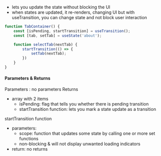 - lets you update the state without blocking the UI 
- when states are updated, it re-renders, changing UI but with useTransition, you can change state and not block user interaction
```js
function TabContainer() {
	const [isPending, startTransition] = useTransition();
	const [tab, setTab] = useState('about');

	function selectTab(nextTab) {
		startTransition(() => {
			setTab(nextTab);
		})
	}
}

```

#### Parameters & Returns
Parameters : no parameters
Returns
- array with 2 items
	- isPending: flag that tells you whether there is pending transition
	- startTransition function: lets you mark a state update as a transition

startTransition function
- parameters: 
	- scope: function that updates some state by calling one or more set functions 
	- non-blocking & will not display unwanted loading indicators
- return: no returns
